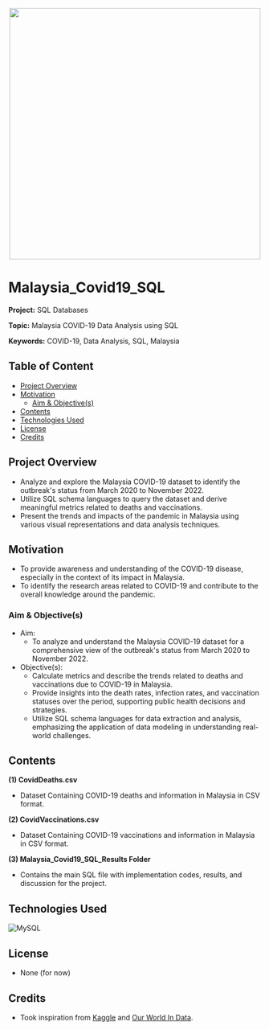 <p align="center">
    <img width="500" src="https://hrmasia.com/wp-content/uploads/2020/04/143084836_m.jpg">
</p>

# Malaysia_Covid19_SQL

**Project:** SQL Databases

**Topic:** Malaysia COVID-19 Data Analysis using SQL

**Keywords:** COVID-19, Data Analysis, SQL, Malaysia



## Table of Content
- [Project Overview](#Project-Overview)
- [Motivation](#Motivation)
  - [Aim & Objective(s)](#Aim--Objective(s))
- [Contents](#Contents)
- [Technologies Used](#Technologies-Used)
- [License](#License)
- [Credits](#Credits)



## Project Overview
- Analyze and explore the Malaysia COVID-19 dataset to identify the outbreak's status from March 2020 to November 2022.
- Utilize SQL schema languages to query the dataset and derive meaningful metrics related to deaths and vaccinations.
- Present the trends and impacts of the pandemic in Malaysia using various visual representations and data analysis techniques.



## Motivation
- To provide awareness and understanding of the COVID-19 disease, especially in the context of its impact in Malaysia.
- To identify the research areas related to COVID-19 and contribute to the overall knowledge around the pandemic.



### Aim & Objective(s)
- Aim:
  - To analyze and understand the Malaysia COVID-19 dataset for a comprehensive view of the outbreak's status from March 2020 to November 2022.
- Objective(s): 
  - Calculate metrics and describe the trends related to deaths and vaccinations due to COVID-19 in Malaysia.
  - Provide insights into the death rates, infection rates, and vaccination statuses over the period, supporting public health decisions and strategies.
  - Utilize SQL schema languages for data extraction and analysis, emphasizing the application of data modeling in understanding real-world challenges.



## Contents
**(1) CovidDeaths.csv**
  - Dataset Containing COVID-19 deaths and information in Malaysia in CSV format.

**(2) CovidVaccinations.csv**
  - Dataset Containing COVID-19 vaccinations and information in Malaysia in CSV format.

**(3) Malaysia_Covid19_SQL_Results Folder**
  - Contains the main SQL file with implementation codes, results, and discussion for the project.



## Technologies Used
<p </p>

![MySQL](https://img.shields.io/badge/mysql-%2300f.svg?style=for-the-badge&logo=mysql&logoColor=white)

<p </p>



## License
- None (for now)



## Credits
- Took inspiration from [Kaggle]([https://www.kaggle.com/](https://www.kaggle.com/datasets/yeanzc/malaysia-covid19-dataset)https://www.kaggle.com/datasets/yeanzc/malaysia-covid19-dataset) and [Our World In Data](https://ourworldindata.org/covid-deaths).


